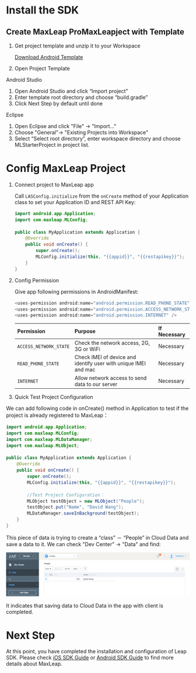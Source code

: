 #	Install the SDK

##	Create MaxLeap ProMaxLeapject with Template

1.	Get project template and unzip it to your Workspace
		
	<a class="download-sdk" href="https://raw.githubusercontent.com/LeapAppServices/LAS-SDK-Release/master/Android/v0.6/LASStarterProject.zip">Download Android Template</a>
	
2.	Open Project Template

Android Studio 

1.  Open Android Studio and click “Import project”
2. 	Enter template root directory and choose “build.gradle”
3. 	Click Next Step by default until done

Eclipse
	
1.	Open Eclipse and click "File" -> "Import..." 
2. 	Choose "General"-> "Existing Projects into Workspace"
3. 	Select “Select root directory”, enter workspace directory and choose MLStarterProject in project list.
	
#	Config MaxLeap Project

1. Connect project to MaxLeap app
	
	Call `LASConfig.initialize` from the `onCreate` method of your Application class to set your Application ID and REST API Key:
	
	```java
	import android.app.Application;
	import com.maxleap.MLConfig;

	public class MyApplication extends Application {
	    @Override
	    public void onCreate() {
	        super.onCreate();
	        MLConfig.initialize(this, "{{appid}}", "{{restapikey}}");
	    }
	}
	```
	
2. Config Permission
 
 	Give app following permissions in AndroidManifest:

	
	```java
	<uses-permission android:name="android.permission.READ_PHONE_STATE" />
   	<uses-permission android:name="android.permission.ACCESS_NETWORK_STATE" />
   	<uses-permission android:name="android.permission.INTERNET" />
    ```
	
	Permission|Purpose|If Necessary
	---|---|---
	`ACCESS_NETWORK_STATE`|		Check the network access, 2G, 3G or WiFi| Necessary
	`READ_PHONE_STATE`| 	Check IMEI of device and identify user with unique IMEI and mac| Necessary
	`INTERNET`| 	Allow network access to send data to our server| Necessary
	
3. Quick Test Project Configuration
 
 We can add following code in onCreate() method in Application to test if the project is already registered to MaxLeap：

```java
import android.app.Application;
import com.maxleap.MLConfig;
import com.maxleap.MLDataManager;
import com.maxleap.MLObject;

public class MyApplication extends Application {
    @Override
    public void onCreate() {
        super.onCreate();
        MLConfig.initialize(this, "{{appid}}", "{{restapikey}}");
        
        //Test Project Configuration：
        MLObject testObject = new MLObject("People");
        testObject.put("Name", "David Wang");
        MLDataManager.saveInBackground(testObject);
    }
}
```

This piece of data is trying to create a “class” － “People” in Cloud Data and save a data to it. We can check "Dev Center" -> "Data" and find:

![imgSDKQSTestAddObj](../../../images/imgSDKQSTestAddObj.png)

It indicates that saving data to Cloud Data in the app with client is completed. 

# Next Step
At this point, you have completed the installation and configuration of Leap SDK. Please check [iOS SDK Guide](ML_DOCS_GUIDE_LINK_PLACEHOLDER_IOS) or [Android SDK Guide](ML_DOCS_GUIDE_LINK_PLACEHOLDER_ANDROID) to find more details about MaxLeap.